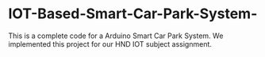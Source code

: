 # IOT-Based-Smart-Car-Park-System-
This is a complete code for a Arduino Smart Car Park System. We implemented this project for our HND IOT subject assignment.
